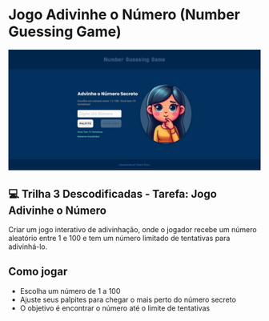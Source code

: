 
# Jogo Adivinhe o Número (Number Guessing Game)

![Design preview for the Age calculator app coding challenge](./assets/img/tela.jpg)

## 💻 Trilha 3 Descodificadas - Tarefa: Jogo Adivinhe o Número

Criar um jogo interativo de adivinhação, onde o jogador recebe um número aleatório entre 1 e 100 e tem um número limitado de tentativas para adivinhá-lo. 

## Como jogar
- Escolha um número de 1 a 100
- Ajuste seus palpites para chegar o mais perto do número secreto
- O objetivo é encontrar o número até o limite de tentativas
